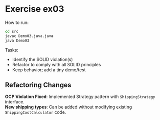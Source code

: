 # Exercise ex03

How to run:

```bash
cd src
javac Demo03.java.java
java Demo03
```

Tasks:

- Identify the SOLID violation(s)
- Refactor to comply with all SOLID principles
- Keep behavior; add a tiny demo/test

## Refactoring Changes

**OCP Violation Fixed**: Implemented Strategy pattern with `ShippingStrategy` interface.  
**New shipping types**: Can be added without modifying existing `ShippingCostCalculator` code.
